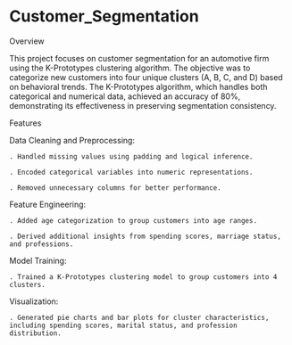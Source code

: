# Customer_Segmentation


Overview

This project focuses on customer segmentation for an automotive firm using the K-Prototypes clustering algorithm. The objective was to categorize new customers into four unique clusters (A, B, C, and D) based on behavioral trends. The K-Prototypes algorithm, which handles both categorical and numerical data, achieved an accuracy of 80%, demonstrating its effectiveness in preserving segmentation consistency.


Features

  Data Cleaning and Preprocessing:

    . Handled missing values using padding and logical inference.
  
    . Encoded categorical variables into numeric representations.
  
    . Removed unnecessary columns for better performance.

  Feature Engineering:

    . Added age categorization to group customers into age ranges.
    
    . Derived additional insights from spending scores, marriage status, and professions.

  Model Training:

    . Trained a K-Prototypes clustering model to group customers into 4 clusters.

  Visualization:

    . Generated pie charts and bar plots for cluster characteristics, including spending scores, marital status, and profession distribution.
